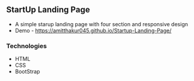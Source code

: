## StartUp Landing Page
* A simple starup landing page with four section and responsive design
* Demo - https://amitthakur045.github.io/Startup-Landing-Page/
### Technologies
* HTML
* CSS
* BootStrap
